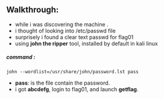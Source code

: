 ## Walkthrough:
- while i was discovering the machine .
- i thought of looking into /etc/passwd file
- surprisely i found a clear text passwd for flag01
- using **john the ripper** tool, installed by default in kali linux 
##### command :
```
john --wordlist=/usr/share/john/password.lst pass
```
- **pass**: is the file contain the password.
- i got **abcdefg**, login to flag01, and launch **getflag**.
